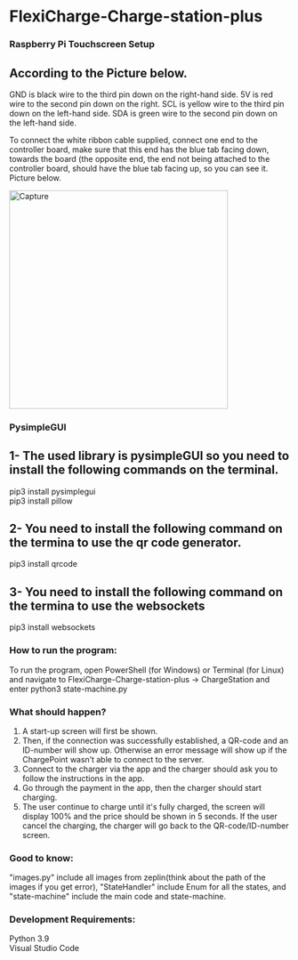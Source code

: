 # FlexiCharge-Charge-station-plus

### Raspberry Pi Touchscreen Setup

According to the Picture below.
------------------------------
GND is black wire to the third pin down on the right-hand side.
5V is red wire to the second pin down on the right.
SCL is yellow wire to the third pin down on the left-hand side.
SDA is green wire to the second pin down on the left-hand side.

To connect the white ribbon cable supplied, connect one end to the controller board, make sure that this end has the blue tab facing down, towards the board (the opposite end, the end not being attached to the controller board, should have the blue tab facing up, so you can see it. Picture below.

<img width="393" alt="Capture" src="https://user-images.githubusercontent.com/82366694/186842602-1ed6600e-4e68-4280-a87a-749ac07913f9.PNG">

### PysimpleGUI

1- The used library is pysimpleGUI so you need to install the following commands on the terminal.
------------------------------------------------------------------------------------------------
pip3 install pysimplegui <br />
pip3 install pillow

2- You need to install the following command on the termina to use the qr code generator.
----------------------------------------------------------------------------------------
pip3 install qrcode 

3- You need to install the following command on the termina to use the websockets
------------------------------------------------------------------------------------------------
pip3 install websockets

### How to run the program:
To run the program, open PowerShell (for Windows) or Terminal (for Linux) and navigate to FlexiCharge-Charge-station-plus -> ChargeStation and enter python3 state-machine.py

### What should happen?

1. A start-up screen will first be shown.
2. Then, if the connection was successfully established, a QR-code and an ID-number will show up. Otherwise an error message will show up if the ChargePoint wasn’t able to connect to the server.
3. Connect to the charger via the app and the charger should ask you to follow the instructions in the app.
4. Go through the payment in the app, then the charger should start charging.
5. The user continue to charge until it's fully charged, the screen will display 100% and the price should be shown in 5 seconds. If the user cancel the charging, the charger will go back to the QR-code/ID-number screen. 

### Good to know: 
"images.py" include all images from zeplin(think about the path of the images if you get error), "StateHandler" include Enum for all the states, and "state-machine" include the main code and state-machine.

### Development Requirements:
Python 3.9 <br />
Visual Studio Code
